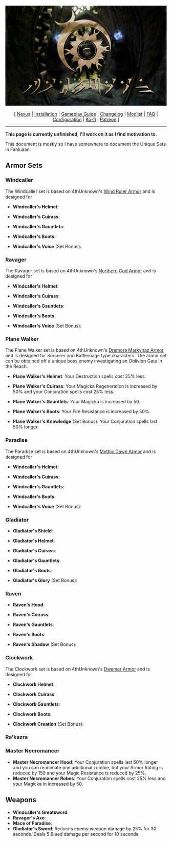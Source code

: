 ![](https://raw.githubusercontent.com/Oghma-Infinium/Fahluaan/main/images/Banner.webp)

<p align="center">
  [ <a href="https://www.nexusmods.com/skyrimspecialedition/mods/87820">Nexus</a> |
  <a href="https://github.com/Oghma-Infinium/Fahluaan/blob/main/README.md">Installation</a> |
  <a href="https://github.com/Oghma-Infinium/Fahluaan/blob/main/GAMEPLAY.md">Gameplay Guide</a> |
  <a href="https://github.com/Oghma-Infinium/Fahluaan/blob/main/CHANGELOG.md">Changelog</a> |
  <a href="https://loadorderlibrary.com/lists/fahluaan">Modlist</a> |
  <a href="https://github.com/Oghma-Infinium/Fahluaan/blob/main/Documentation/FAQ.md">FAQ</a> |
  <a href="https://github.com/Oghma-Infinium/Fahluaan/blob/main/Documentation/CONFIG.md">Configuration</a> |
  <a href="https://ko-fi.com/aljoxo">Ko-fi</a> | 
  <a href="https://www.patreon.com/aljoxo">Patreon</a> ]
</p>

---

**This page is currently unfinished, I'll work on it as I find motivation to.**

This document is mostly so I have somewhere to document the Unique Sets in Fahluaan.

## Armor Sets

### Windcaller

The Windcaller set is based on 4thUnknown's [Wind Ruler Armor](https://www.nexusmods.com/skyrimspecialedition/mods/60842) and is designed for

 - **Windcaller's Helmet**:
 - **Windcaller's Cuirass**:
 - **Windcaller's Gauntlets**:
 - **Windcaller's Boots**:

 - **Windcaller's Voice** (Set Bonus):

### Ravager

The Ravager set is based on 4thUnknown's [Northern God Armor](https://www.nexusmods.com/skyrimspecialedition/mods/63772) and is designed for

 - **Windcaller's Helmet**:
 - **Windcaller's Cuirass**:
 - **Windcaller's Gauntlets**:
 - **Windcaller's Boots**:

 - **Windcaller's Voice** (Set Bonus):

### Plane Walker

The Plane Walker set is based on 4thUnknown's [Dremora Markynaz Armor](https://www.nexusmods.com/skyrimspecialedition/mods/79753) and is designed for Sorcerer and Battlemage type characters. The armor set can be obtained off a unique boss enemy investigating an Oblivion Gate in the Reach. 

 - **Plane Walker's Helmet**: Your Destruction spells cost 25% less.
 - **Plane Walker's Cuirass**: Your Magicka Regeneration is increased by 50% and your Conjuration spells cost 25% less.
 - **Plane Walker's Gauntlets**: Your Magicka is increased by 50.
 - **Plane Walker's Boots**: Your Fire Resistance is increased by 50%.

 - **Plane Walker's Knowledge** (Set Bonus): Your Conjuration spells last 50% longer.

### Paradise

The Paradise set is based on 4thUnknown's [Mythic Dawn Armor](https://www.nexusmods.com/skyrimspecialedition/mods/84280) and is designed for

 - **Windcaller's Helmet**:
 - **Windcaller's Cuirass**:
 - **Windcaller's Gauntlets**:
 - **Windcaller's Boots**:

 - **Windcaller's Voice** (Set Bonus):

### Gladiator

 - **Gladiator's Shield**:

 - **Gladiator's Helmet**:
 - **Gladiator's Cuirass**:
 - **Gladiator's Gauntlets**:
 - **Gladiator's Boots**:

 - **Gladiator's Glory** (Set Bonus):

### Raven

 - **Raven's Hood**:
 - **Raven's Cuirass**:
 - **Raven's Gauntlets**:
 - **Raven's Boots**:

 - **Raven's Shadow** (Set Bonus):

### Clockwork

The Clockwork set is based on 4thUnknown's [Dwemer Armor](https://www.nexusmods.com/skyrimspecialedition/mods/81043) and is designed for

 - **Clockwork Helmet**:
 - **Clockwork Cuirass**:
 - **Clockwork Gauntlets**:
 - **Clockwork Boots**:

 - **Clockwork Creation** (Set Bonus):

### Ra'kazra



### Master Necromancer

 - **Master Necromancer Hood**: Your Conjuration spells last 50% longer and you can reanimate one additional zombie, but your Armor Rating is reduced by 150 and your Magic Resistance is reduced by 25%.
 - **Master Necromancer Robes**: Your Conjuration spells cost 25% less and your Magicka in increased by 50.

## Weapons

 - **Windcaller's Greatsword**:
 - **Ravager's Axe**:
 - **Mace of Paradise**:
 - **Gladiator's Sword**: Reduces enemy weapon damage by 25% for 30 seconds. Deals 5 Bleed damage per second for 10 seconds.